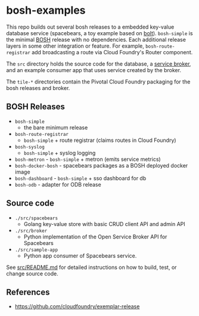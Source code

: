 # bosh-examples

This repo builds out several bosh releases to a embedded key-value
database service (spacebears, a toy example based on [bolt](https://github.com/boltdb/bolt)). 
`bosh-simple` is the minimal
[BOSH](https://bosh.io)
release with no dependencies. Each additional
release layers in some other integration or feature. For example, 
`bosh-route-registrar` add broadcasting a route via Cloud Foundry's Router component.

The `src` directory holds the source code for the database, a 
[service broker](https://github.com/openservicebrokerapi/servicebroker/),
and an example consumer app that uses service created by the broker.

The `tile-*` directories contain the Pivotal Cloud Foundry packaging
for the bosh releases and broker. 

## BOSH Releases

* `bosh-simple`
    - the bare minimum release
* `bosh-route-registrar`
    - `bosh-simple` + route registrar (claims routes in Cloud Foundry)
* `bosh-syslog`
    - `bosh-simple` + syslog logging
* `bosh-metron`
      - `bosh-simple` + metron (emits service metrics)
* `bosh-docker-bosh`
      - spacebears packages as a BOSH deployed docker image
* `bosh-dashboard`
      - `bosh-simple` + sso dashboard for db
* `bosh-odb`
      - adapter for ODB release

## Source code
* `./src/spacebears`
    - Golang key-value store with basic CRUD client API and admin API
* `./src/broker`
    - Python implementation of the Open Service Broker API for Spacebears 
* `./src/sample-app`
    - Python app consumer of Spacebears service.

See [src/README.md](src/README.md) for detailed instructions on how to build,
test, or change source code.

## References

* https://github.com/cloudfoundry/exemplar-release
